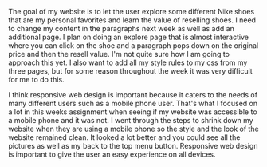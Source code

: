 The goal of my website is to let the user explore some different Nike shoes that are my personal favorites and learn the value of reselling shoes. I need to change my content in the paragraphs next week as well as add an additional page. I plan on doing an explore page that is almost interactive where you can click on the shoe and a paragraph pops down on the original price and then the resell value. I'm not quite sure how I am going to approach this yet. I also want to add all my style rules to my css from my three pages, but for some reason throughout the week it was very difficult for me to do this.


I think responsive web design is important because it caters to the needs of many different users such as a mobile phone user. That's what I focused on a lot in this weeks assignment when seeing if my website was accessible to a mobile phone and it was not. I went through the steps to shrink down my website when they are using a mobile phone so the style and the look of the website remained clean. It looked a lot better and you could see all the pictures as well as my back to the top menu button. Responsive web design is important to give the user an easy experience on all devices.
